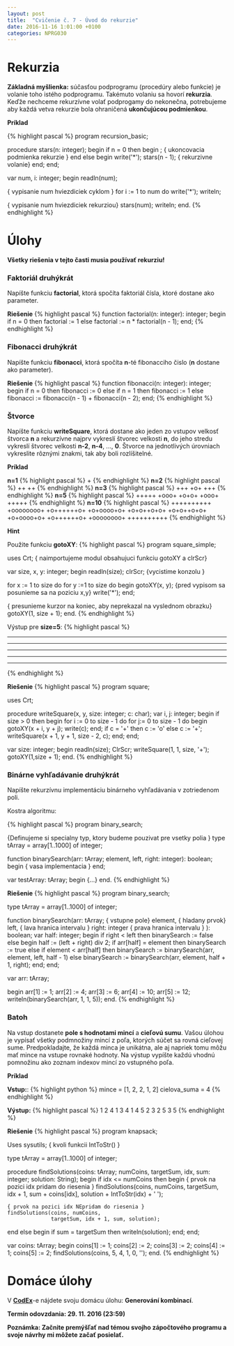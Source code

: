 ```yaml
---
layout: post
title:  "Cvičenie č. 7 - Úvod do rekurzie"
date: 2016-11-16 1:01:00 +0100
categories: NPRG030
---
```

# Rekurzia

**Základná myšlienka:** súčasťou podprogramu (procedúry alebo funkcie) je volanie toho istého podprogramu. Takémuto volaniu sa hovorí **rekurzia**.
Keďže nechceme rekurzívne volať podprogamy do nekonečna, potrebujeme aby každá vetva rekurzie bola ohraničená **ukončujúcou podmienkou**.

**Príklad**

{% highlight pascal %}
program recursion_basic;

procedure stars(n: integer);
begin
  if n = 0 then begin
    ;  { ukoncovacia podmienka rekurzie }
  end else begin
    write('*');
    stars(n - 1);   { rekurzivne volanie}
  end;
end;

var num, i: integer;
begin
  readln(num);

  { vypisanie num hviezdiciek cyklom }
  for i := 1 to num do
    write('*');
  writeln;

  { vypisanie num hviezdiciek rekurziou}
  stars(num);
  writeln;
end.
{% endhighlight %}

# Úlohy

**Všetky riešenia v tejto časti musia používať rekurziu!**

### Faktoriál druhýkrát

Napíšte funkciu **factorial**, ktorá spočíta faktoriál čísla, ktoré dostane ako parameter.

**Riešenie**
{% highlight pascal %}
function factorial(n: integer): integer;
begin
  if n = 0 then
    factorial := 1
  else
    factorial := n * factorial(n - 1);
end;
{% endhighlight %}

### Fibonacci druhýkrát

Napíšte funkciu **fibonacci**, ktorá spočíta **n**-té fibonacciho čislo (**n** dostane ako parameter).

**Riešenie**
{% highlight pascal %}
function fibonacci(n: integer): integer;
begin
  if n = 0 then
    fibonacci := 0
  else if n = 1 then
    fibonacci := 1
  else
    fibonacci := fibonacci(n - 1) + fibonacci(n - 2);
end;
{% endhighlight %}

### Štvorce

Napíšte funkciu **writeSquare**, ktorá dostane ako jeden zo vstupov velkosť štvorca **n** a rekurzívne najprv vykreslí štvorec velkosti **n**,
do jeho stredu vykreslí štvorec velkosti **n-2**, **n-4**, ..., **0**. Štvorce na jednotlivých úrovniach vykreslite rôznými znakmi, tak aby boli rozlíšitelné.

**Príklad**

**n=1**
{% highlight pascal %}
+
{% endhighlight %}
**n=2**
{% highlight pascal %}
++
++
{% endhighlight %}
**n=3**
{% highlight pascal %}
+++
+o+
+++
{% endhighlight %}
**n=5**
{% highlight pascal %}
+++++
+ooo+
+o+o+
+ooo+
+++++
{% endhighlight %}
**n=10**
{% highlight pascal %}
++++++++++
+oooooooo+
+o++++++o+
+o+oooo+o+
+o+o++o+o+
+o+o++o+o+
+o+oooo+o+
+o++++++o+
+oooooooo+
++++++++++
{% endhighlight %}

**Hint**

Použite funkciu **gotoXY**:
{% highlight pascal %}
program square_simple;

uses Crt; { naimportujeme modul obsahujuci funkciu gotoXY a clrScr}

var size, x, y: integer;
begin
  readln(size);
  clrScr; {vycistime konzolu }

  for x := 1 to size do
    for y :=1 to size do begin
      gotoXY(x, y); {pred vypisom sa posunieme sa na poziciu x,y}
      write('*');
    end;

  { presunieme kurzor na koniec,
   aby neprekazal na vyslednom obrazku}
  gotoXY(1, size + 1);
end.
{% endhighlight %}

Výstup pre **size=5**:
{% highlight pascal %}
*****
*****
*****
*****
*****
{% endhighlight %}

**Riešenie**
{% highlight pascal %}
program square;

uses Crt;

procedure writeSquare(x, y, size: integer; c: char);
var i, j: integer;
begin
  if size > 0 then begin
    for i := 0 to size - 1 do
      for j:= 0 to size - 1 do begin
        gotoXY(x + i, y + j);
        write(c);
      end;
    if c = '+' then
      c := 'o'
    else
      c := '+';
    writeSquare(x + 1, y + 1, size - 2, c);
  end;
end;

var size: integer;
begin
  readln(size);
  ClrScr;
  writeSquare(1, 1, size, '+');
  gotoXY(1,size + 1);
end.
{% endhighlight %}

### Binárne vyhľadávanie druhýkrát

Napíšte rekurzívnu implementáciu binárneho vyhľadávania v zotriedenom poli.

Kostra algoritmu:

{% highlight pascal %}
program binary_search;

{Definujeme si specialny typ, ktory budeme pouzivat
 pre vsetky polia }
type
    tArray = array[1..1000] of integer;

function binarySearch(arr: tArray;
                      element, left, right: integer): boolean;
begin
  { vasa implementacia }
end;

var testArray: tArray;
begin
 {...}
end.
{% endhighlight %}

**Riešenie**
{% highlight pascal %}
program binary_search;

type
    tArray = array[1..1000] of integer;

function binarySearch(arr: tArray;    { vstupne pole}
                      element,        { hladany prvok}
                      left,           { lava hranica intervalu }
                      right: integer  { prava hranica intervalu }
                      ): boolean;
var half: integer;
begin
  if right < left then
    binarySearch := false
  else begin
    half := (left + right) div 2;
    if arr[half] = element then
      binarySearch := true
    else if element < arr[half] then
      binarySearch := binarySearch(arr, element, left, half - 1)
    else
      binarySearch := binarySearch(arr, element, half + 1, right);
  end;
end;

var arr: tArray;

begin
  arr[1] := 1;
  arr[2] := 4;
  arr[3] := 6;
  arr[4] := 10;
  arr[5] := 12;
  writeln(binarySearch(arr, 1, 1, 5));
end.
{% endhighlight %}

### Batoh

Na vstup dostanete **pole s hodnotami mincí** a **cieľovú sumu**.
Vašou úlohou je vypísať všetky podmnožiny mincí z poľa, ktorých súčet sa rovná cieľovej sume.
Predpokladajte, že každá minca je unikátna, ale aj napriek tomu môžu mať mince na vstupe rovnaké hodnoty.
Na výstup vypíšte každú vhodnú pomnožinu ako zoznam indexov mincí zo vstupného poľa.

**Príklad**

**Vstup:**:
{% highlight python %}
mince = [1, 2, 2, 1, 2]
cielova_suma = 4
{% endhighlight %}

**Výstup:**
{% highlight pascal %}
1 2 4
1 3 4
1 4 5
2 3
2 5
3 5
{% endhighlight %}

**Riešenie**
{% highlight pascal %}
program knapsack;

Uses sysutils; { kvoli funkcii IntToStr() }

type
    tArray = array[1..1000] of integer;

procedure findSolutions(coins: tArray;
                        numCoins, targetSum, idx, sum: integer;
                        solution: String);
begin
  if idx <= numCoins then begin
    { prvok na pozici idx pridam do riesenia }
    findSolutions(coins, numCoins, targetSum, idx + 1,
                  sum + coins[idx], solution + IntToStr(idx) + ' ');

    { prvok na pozici idx NEpridam do riesenia }
    findSolutions(coins, numCoins,
                  targetSum, idx + 1, sum, solution);
  end else begin
    if sum = targetSum then
      writeln(solution);
  end;
end;

var coins: tArray;
begin
  coins[1] := 1;
  coins[2] := 2;
  coins[3] := 2;
  coins[4] := 1;
  coins[5] := 2;
  findSolutions(coins, 5, 4, 1, 0, '');
end.
{% endhighlight %}

# Domáce úlohy
V **[CodEx](https://codex.ms.mff.cuni.cz/codex-prg/)**-e nájdete svoju domácu úlohu: **Generování kombinací**.

**Termín odovzdania: 29. 11. 2016 (23:59)**


**Poznámka: Začnite premýšľať nad témou svojho zápočtového programu a svoje návrhy mi môžete začať posielať.**
